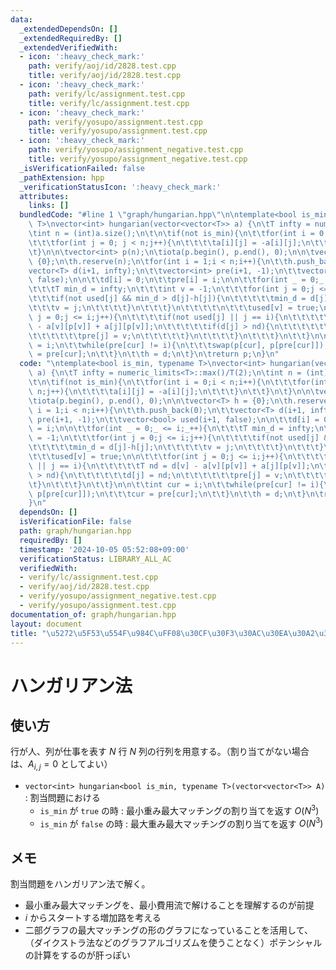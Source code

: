 ```yaml
---
data:
  _extendedDependsOn: []
  _extendedRequiredBy: []
  _extendedVerifiedWith:
  - icon: ':heavy_check_mark:'
    path: verify/aoj/id/2828.test.cpp
    title: verify/aoj/id/2828.test.cpp
  - icon: ':heavy_check_mark:'
    path: verify/lc/assignment.test.cpp
    title: verify/lc/assignment.test.cpp
  - icon: ':heavy_check_mark:'
    path: verify/yosupo/assignment.test.cpp
    title: verify/yosupo/assignment.test.cpp
  - icon: ':heavy_check_mark:'
    path: verify/yosupo/assignment_negative.test.cpp
    title: verify/yosupo/assignment_negative.test.cpp
  _isVerificationFailed: false
  _pathExtension: hpp
  _verificationStatusIcon: ':heavy_check_mark:'
  attributes:
    links: []
  bundledCode: "#line 1 \"graph/hungarian.hpp\"\n\ntemplate<bool is_min, typename\
    \ T>\nvector<int> hungarian(vector<vector<T>> a) {\n\tT infty = numeric_limits<T>::max()/T(2);\n\
    \tint n = (int)a.size();\n\t\n\tif(not is_min){\n\t\tfor(int i = 0;i < n;i++){\n\
    \t\t\tfor(int j = 0; j < n;j++){\n\t\t\t\ta[i][j] = -a[i][j];\n\t\t\t}\n\t\t}\n\
    \t}\n\n\tvector<int> p(n);\n\tiota(p.begin(), p.end(), 0);\n\n\tvector<T> h =\
    \ {0};\n\th.reserve(n);\n\tfor(int i = 1;i < n;i++){\n\t\th.push_back(0);\n\t\t\
    vector<T> d(i+1, infty);\n\t\tvector<int> pre(i+1, -1);\n\t\tvector<bool> used(i+1,\
    \ false);\n\n\t\td[i] = 0;\n\t\tpre[i] = i;\n\n\t\tfor(int _ = 0;_ <= i;_++){\n\
    \t\t\tT min_d = infty;\n\t\t\tint v = -1;\n\t\t\tfor(int j = 0;j <= i;j++){\n\t\
    \t\t\tif(not used[j] && min_d > d[j]-h[j]){\n\t\t\t\t\tmin_d = d[j]-h[j];\n\t\t\
    \t\t\tv = j;\n\t\t\t\t}\n\t\t\t}\n\t\t\t\t\n\t\t\tused[v] = true;\n\n\t\t\tfor(int\
    \ j = 0;j <= i;j++){\n\t\t\t\tif(not used[j] || j == i){\n\t\t\t\t\tT nd = d[v]\
    \ - a[v][p[v]] + a[j][p[v]];\n\t\t\t\t\tif(d[j] > nd){\n\t\t\t\t\t\td[j] = nd;\n\
    \t\t\t\t\t\tpre[j] = v;\n\t\t\t\t\t}\n\t\t\t\t}\n\t\t\t}\n\t\t}\n\n\t\tint cur\
    \ = i;\n\t\twhile(pre[cur] != i){\n\t\t\tswap(p[cur], p[pre[cur]]);\n\t\t\tcur\
    \ = pre[cur];\n\t\t}\n\t\th = d;\n\t}\n\treturn p;\n}\n"
  code: "\ntemplate<bool is_min, typename T>\nvector<int> hungarian(vector<vector<T>>\
    \ a) {\n\tT infty = numeric_limits<T>::max()/T(2);\n\tint n = (int)a.size();\n\
    \t\n\tif(not is_min){\n\t\tfor(int i = 0;i < n;i++){\n\t\t\tfor(int j = 0; j <\
    \ n;j++){\n\t\t\t\ta[i][j] = -a[i][j];\n\t\t\t}\n\t\t}\n\t}\n\n\tvector<int> p(n);\n\
    \tiota(p.begin(), p.end(), 0);\n\n\tvector<T> h = {0};\n\th.reserve(n);\n\tfor(int\
    \ i = 1;i < n;i++){\n\t\th.push_back(0);\n\t\tvector<T> d(i+1, infty);\n\t\tvector<int>\
    \ pre(i+1, -1);\n\t\tvector<bool> used(i+1, false);\n\n\t\td[i] = 0;\n\t\tpre[i]\
    \ = i;\n\n\t\tfor(int _ = 0;_ <= i;_++){\n\t\t\tT min_d = infty;\n\t\t\tint v\
    \ = -1;\n\t\t\tfor(int j = 0;j <= i;j++){\n\t\t\t\tif(not used[j] && min_d > d[j]-h[j]){\n\
    \t\t\t\t\tmin_d = d[j]-h[j];\n\t\t\t\t\tv = j;\n\t\t\t\t}\n\t\t\t}\n\t\t\t\t\n\
    \t\t\tused[v] = true;\n\n\t\t\tfor(int j = 0;j <= i;j++){\n\t\t\t\tif(not used[j]\
    \ || j == i){\n\t\t\t\t\tT nd = d[v] - a[v][p[v]] + a[j][p[v]];\n\t\t\t\t\tif(d[j]\
    \ > nd){\n\t\t\t\t\t\td[j] = nd;\n\t\t\t\t\t\tpre[j] = v;\n\t\t\t\t\t}\n\t\t\t\
    \t}\n\t\t\t}\n\t\t}\n\n\t\tint cur = i;\n\t\twhile(pre[cur] != i){\n\t\t\tswap(p[cur],\
    \ p[pre[cur]]);\n\t\t\tcur = pre[cur];\n\t\t}\n\t\th = d;\n\t}\n\treturn p;\n\
    }\n"
  dependsOn: []
  isVerificationFile: false
  path: graph/hungarian.hpp
  requiredBy: []
  timestamp: '2024-10-05 05:52:08+09:00'
  verificationStatus: LIBRARY_ALL_AC
  verifiedWith:
  - verify/lc/assignment.test.cpp
  - verify/aoj/id/2828.test.cpp
  - verify/yosupo/assignment_negative.test.cpp
  - verify/yosupo/assignment.test.cpp
documentation_of: graph/hungarian.hpp
layout: document
title: "\u5272\u5F53\u554F\u984C\uFF08\u30CF\u30F3\u30AC\u30EA\u30A2\u30F3\u6CD5\uFF09"
---
```


# ハンガリアン法

## 使い方

行が人、列が仕事を表す $N$ 行 $N$ 列の行列を用意する。（割り当てがない場合は、$A_{i, j} = 0$ としてよい）

- ``vector<int> hungarian<bool is_min, typename T>(vector<vector<T>> A)`` : 割当問題における
  - ``is_min`` が ``true`` の時 : 最小重み最大マッチングの割り当てを返す $O(N^3)$
  - ``is_min`` が ``false`` の時 : 最大重み最大マッチングの割り当てを返す $O(N^3)$

## メモ

割当問題をハンガリアン法で解く。

- 最小重み最大マッチングを、最小費用流で解けることを理解するのが前提
- $i$ からスタートする増加路を考える
- 二部グラフの最大マッチングの形のグラフになっていることを活用して、（ダイクストラ法などのグラフアルゴリズムを使うことなく）ポテンシャルの計算をするのが肝っぽい
